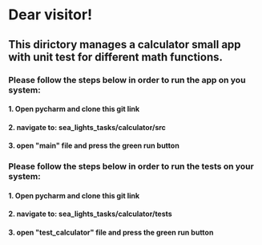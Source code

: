# Dear visitor!
## This dirictory manages a calculator small app with unit test for different math functions.
### Please follow the steps below in order to run the app on you system:
#### 1. Open pycharm and clone this git link
#### 2. navigate to: sea_lights_tasks/calculator/src
#### 3. open "main" file and press the green run button

### Please follow the steps below in order to run the tests on your system:
#### 1. Open pycharm and clone this git link
#### 2. navigate to: sea_lights_tasks/calculator/tests
#### 3. open "test_calculator" file and press the green run button